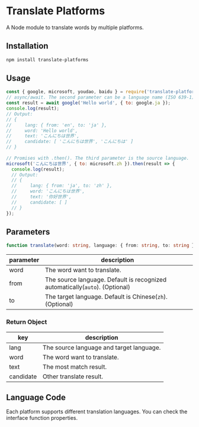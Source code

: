 # Translate Platforms
A Node module to translate words by multiple platforms.

## Installation
```bash
npm install translate-platforms
```

## Usage

```javascript
const { google, microsoft, youdao, baidu } = require('translate-platforms');
// async/await. The second parameter can be a language name (ISO 639-1)
const result = await google('Hello world', { to: google.ja });
console.log(result); 
// Output:
// {
//     lang: { from: 'en', to: 'ja' },
//     word: 'Hello world', 
//     text: 'こんにちは世界', 
//     candidate: [ 'こんにちは世界', 'こんにちは' ] 
// }
 
// Promises with .then(). The third parameter is the source language.
microsoft('こんにちは世界', { to: microsoft.zh }).then(result => {
  console.log(result);  
  // Output:
  // { 
  //     lang: { from: 'ja', to: 'zh' },
  //     word: 'こんにちは世界', 
  //     text: '你好世界', 
  //     candidate: [ ] 
  // }
});
```

## Parameters

```typescript
function translate(word: string, language: { from: string, to: string }): object
```

|parameter|description|
|--|--|
|word|The word want to translate.|
|from|The source language. Default is recognized automatically(`auto`). (Optional)|
|to|The target language. Default is Chinese(`zh`). (Optional)|

### Return Object
|key|description|
|--|--|
|lang|The source language and target language.|
|word|The word want to translate.|
|text|The most match result.|
|candidate|Other translate result.|

## Language Code
Each platform supports different translation languages. You can check the interface function properties.
